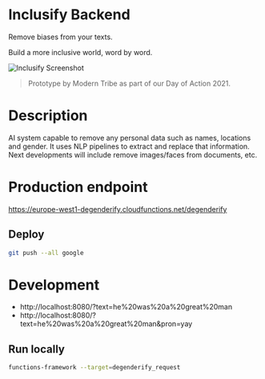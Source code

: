 # Inclusify Backend

Remove biases from your texts.

Build a more inclusive world, word by word.

![Inclusify Screenshot](https://user-images.githubusercontent.com/779993/122103587-b23ae400-ce0e-11eb-918f-7a2a81b541db.png)

> Prototype by Modern Tribe as part of our Day of Action 2021.

# Description

AI system capable to remove any personal data such as names, locations and gender.
It uses NLP pipelines to extract and replace that information.
Next developments will include remove images/faces from documents, etc.

# Production endpoint
https://europe-west1-degenderify.cloudfunctions.net/degenderify

## Deploy
```bash
git push --all google
```
# Development
- http://localhost:8080/?text=he%20was%20a%20great%20man
- http://localhost:8080/?text=he%20was%20a%20great%20man&pron=yay
## Run locally
```sh
functions-framework --target=degenderify_request
```